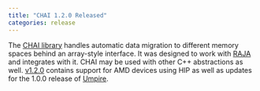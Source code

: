 ```yaml
---
title: "CHAI 1.2.0 Released"
categories: release
---
```


The [CHAI library](https://github.com/LLNL/CHAI) handles automatic data migration to different memory spaces behind an array-style interface. It was designed to work with [RAJA](https://github.com/LLNL/RAJA) and integrates with it. CHAI may be used with other C++ abstractions as well. [v1.2.0](https://github.com/LLNL/CHAI/releases/tag/v1.2.0) contains support for AMD devices using HIP as well as updates for the 1.0.0 release of [Umpire](https://github.com/LLNL/umpire).
